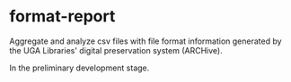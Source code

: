 # format-report
 Aggregate and analyze csv files with file format information generated by the UGA Libraries' digital preservation system (ARCHive).
 
 In the preliminary development stage.
